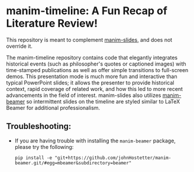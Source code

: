 # manim-timeline: A Fun Recap of Literature Review!

This repository is meant to complement [manim-slides](https://github.com/jeertmans/manim-slides), and does not override it. 

The manim-timeline repository contains code that elegantly integrates historical events (such as philosopher's quotes or captioned images) 
with time-stamped publications as well as offer simple transitions to full-screen demos. This presentation mode is much more fun
and interactive than typical PowerPoint slides; it allows the presenter to provide historical context, rapid coverage of related work, 
and how this led to more recent advancements in the field of interest. manim-slides also utilizes [manim-beamer](https://github.com/johnHostetter/manim-beamer)
so intermittent slides on the timeline are styled similar to LaTeX Beamer for additional professionalism.

## Troubleshooting:
- If you are having trouble with installing the `manim-beamer` package, please try the following:

  `
  pip install -e "git+https://github.com/johnHostetter/manim-beamer.git/#egg=mbeamer&subdirectory=beamer"
  `